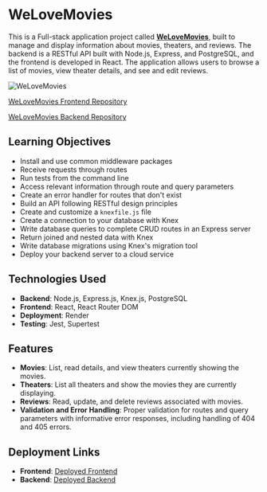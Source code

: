 # WeLoveMovies

This is a Full-stack application project called [**WeLoveMovies**](https://welovemovies-frontend-8wb2.onrender.com/), built to manage and display information about movies, theaters, and reviews. The backend is a RESTful API built with Node.js, Express, and PostgreSQL, and the frontend is developed in React. The application allows users to browse a list of movies, view theater details, and see and edit reviews.

![WeLoveMovies](https://github.com/user-attachments/assets/a6c7b3e2-d09c-4986-a925-fedf4890d955)

[WeLoveMovies Frontend Repository](https://github.com/prabadelic/WeLoveMovies/tree/main/welovemovies-front-end)

[WeLoveMovies Backend Repository](https://github.com/prabadelic/WeLoveMovies/tree/main/welovemovies-back-end)

## Learning Objectives

- Install and use common middleware packages
- Receive requests through routes
- Run tests from the command line
- Access relevant information through route and query parameters
- Create an error handler for routes that don't exist
- Build an API following RESTful design principles
- Create and customize a `knexfile.js` file
- Create a connection to your database with Knex
- Write database queries to complete CRUD routes in an Express server
- Return joined and nested data with Knex
- Write database migrations using Knex's migration tool
- Deploy your backend server to a cloud service

## Technologies Used

- **Backend**: Node.js, Express.js, Knex.js, PostgreSQL
- **Frontend**: React, React Router DOM
- **Deployment**: Render
- **Testing**: Jest, Supertest

## Features

- **Movies**: List, read details, and view theaters currently showing the movies.
- **Theaters**: List all theaters and show the movies they are currently displaying.
- **Reviews**: Read, update, and delete reviews associated with movies.
- **Validation and Error Handling**: Proper validation for routes and query parameters with informative error responses, including handling of 404 and 405 errors.

## Deployment Links

- **Frontend**: [Deployed Frontend](https://welovemovies-frontend-8wb2.onrender.com/)
- **Backend**: [Deployed Backend](https://welovemovies-backend-l6fo.onrender.com)
